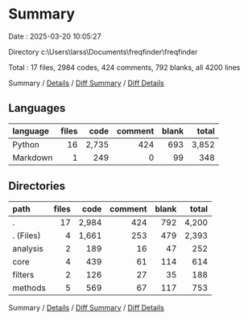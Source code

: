 # Summary

Date : 2025-03-20 10:05:27

Directory c:\\Users\\larss\\Documents\\freqfinder\\freqfinder

Total : 17 files,  2984 codes, 424 comments, 792 blanks, all 4200 lines

Summary / [Details](details.md) / [Diff Summary](diff.md) / [Diff Details](diff-details.md)

## Languages
| language | files | code | comment | blank | total |
| :--- | ---: | ---: | ---: | ---: | ---: |
| Python | 16 | 2,735 | 424 | 693 | 3,852 |
| Markdown | 1 | 249 | 0 | 99 | 348 |

## Directories
| path | files | code | comment | blank | total |
| :--- | ---: | ---: | ---: | ---: | ---: |
| . | 17 | 2,984 | 424 | 792 | 4,200 |
| . (Files) | 4 | 1,661 | 253 | 479 | 2,393 |
| analysis | 2 | 189 | 16 | 47 | 252 |
| core | 4 | 439 | 61 | 114 | 614 |
| filters | 2 | 126 | 27 | 35 | 188 |
| methods | 5 | 569 | 67 | 117 | 753 |

Summary / [Details](details.md) / [Diff Summary](diff.md) / [Diff Details](diff-details.md)